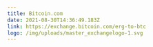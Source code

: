```yaml
---
title: Bitcoin.com
date: 2021-08-30T14:36:49.183Z
link: https://exchange.bitcoin.com/erg-to-btc
logo: /img/uploads/master_exchangelogo-1.svg
---
```


